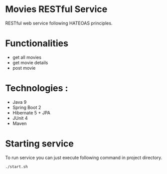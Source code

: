 # Movies RESTful Service
RESTful web service following HATEOAS principles.
# Functionalities
- get all movies
- get movie details
- post movie
# Technologies : 
- Java 9
- Spring Boot 2
- Hibernate 5 + JPA
- JUnit 4
- Maven

# Starting service
To run service you can just execute following command in project directory.
```bash
./start.sh
